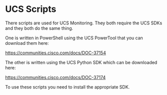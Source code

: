 UCS Scripts
==================

There scripts are used for UCS Monitoring.  They both 
require the UCS SDKs and they both do the same thing. 

One is written in PowerShell using the UCS PowerTool that
you can download them here:

https://communities.cisco.com/docs/DOC-37154

The other is written using the UCS Python SDK which can 
be downloaded here:

https://communities.cisco.com/docs/DOC-37174

To use these scripts you need to install the appropriate SDK. 
